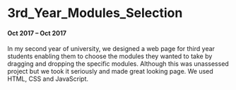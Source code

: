 # 3rd_Year_Modules_Selection
#### Oct 2017 – Oct 2017

In my second year of university, we designed a web page for third year students enabling them to choose the modules they wanted to take by dragging and dropping the specific modules. Although this was unassessed project but we took it seriously and made great looking page. We used HTML, CSS and JavaScript. 
